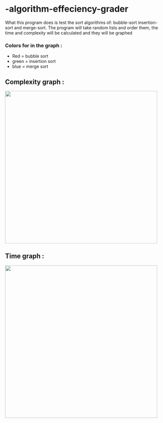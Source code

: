 # -algorithm-effeciency-grader
What this program does is test the sort algorithms of: bubble-sort insertion-sort and merge-sort.  The program will take random lists and order them, the time and complexity will be calculated and they will be graphed

### Colors for in the graph :
- Red = bubble sort
- green = insertion sort
- blue = merge sort

## Complexity graph :

<img src="https://user-images.githubusercontent.com/76790694/140237629-3a4fed33-5f1c-44c9-9965-d4581a69ec46.png" width="500px" height="500px">

## Time graph :

<img src="https://user-images.githubusercontent.com/76790694/140237640-6f1f253b-99e8-4cd6-bb9c-1fd439e3dd1c.png" width="500px" height="500px">
